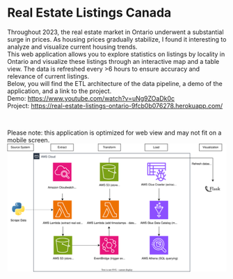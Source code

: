 <h1>Real Estate Listings Canada</h1>

<p>
Throughout 2023, the real estate market in Ontario underwent a substantial surge in prices. As housing prices gradually stabilize, I found it interesting to analyze and visualize current housing trends.
</br>
This web application allows you to explore statistics on listings by locality in Ontario and visualize these listings through an interactive map and a table view. The data is refreshed every >6 hours to ensure accuracy and relevance of current listings.
</br>
Below, you will find the ETL architecture of the data pipeline, a demo of the application, and a link to the project.
</br>
Demo: <a href="https://www.youtube.com/watch?v=uNg9ZOaDk0c">https://www.youtube.com/watch?v=uNg9ZOaDk0c</a>
</br>
Project: <a href="https://real-estate-listings-ontario-9fcb0b076278.herokuapp.com/">https://real-estate-listings-ontario-9fcb0b076278.herokuapp.com/</a>
</p>

</br>

Please note: this application is optimized for web view and may not fit on a mobile screen.
![Alt Text](https://github.com/alianwar3/real-estate-listings-canada/blob/master/static/aws-architecture.svg)

